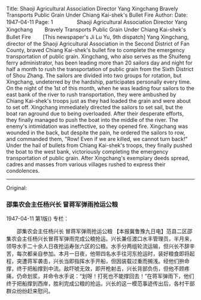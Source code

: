Title: Shaoji Agricultural Association Director Yang Xingchang Bravely Transports Public Grain Under Chiang Kai-shek's Bullet Fire
Author:
Date: 1947-04-11
Page: 1
　　
　　Shaoji Agricultural Association Director Yang Xingchang
　　Bravely Transports Public Grain Under Chiang Kai-shek's Bullet Fire
　　[This newspaper's Ji Lu Yu, 9th dispatch] Yang Xingchang, director of the Shaoji Agricultural Association in the Second District of Fan County, braved Chiang Kai-shek's bullet fire to complete the emergency transportation of public grain. Xingchang, who also serves as the Shuifeng ferry administrator, has been leading more than 20 sailors day and night for half a month to rush the transportation of public grain from the Sixth District of Shou Zhang. The sailors are divided into two groups for rotation, but Xingchang, undeterred by the hardship, participates personally every time. On the night of the 1st of this month, when he was leading four sailors to the east bank of the river to rush transportation, they were ambushed by Chiang Kai-shek's troops just as they had loaded the grain and were about to set off. Xingchang immediately directed the sailors to set sail, but the boat ran aground due to being overloaded. After their desperate efforts, they finally managed to push the boat into the middle of the river. The enemy's intimidation was ineffective, so they opened fire. Xingchang was wounded in the back, but despite the pain, he ordered the sailors to row, and commanded them, "Row! Even if we are killed, we cannot turn back!" Under the hail of bullets from Chiang Kai-shek's troops, they finally pushed the boat to the west bank, victoriously completing the emergency transportation of public grain. After Xingchang's exemplary deeds spread, cadres and masses from various villages rushed to express their condolences.



<hr /> 

Original: 


### 邵集农会主任杨兴长  冒蒋军弹雨抢运公粮

1947-04-11
第1版()
专栏：

　　邵集农会主任杨兴长
    冒蒋军弹雨抢运公粮
    【本报冀鲁豫九日电】范县二区邵集农会主任杨兴长冒蒋军弹雨完成公粮抢运。兴长兼任渡口水丰管理员，半月来，领导水手二十余人日夜抢运寿张六区的公粮。水手分两组轮流运输，但兴长不辞辛苦，每次都亲自参加。本月一日夜，他带四名水手往河东抢运时，装好粮食即将起程，突遭蒋军袭击，兴长当即指挥水手开船，但因装载过重而搁浅。经他们拚命撑，终于把船撑到中流。敌吓唬无效，即开枪射击，兴长背部负伤，但他不顾疼痛，仍命划浆，并命令水手说：“划呀！打死也不能撑回去！”在蒋军弹雨下，他们终于把船撑到西岸，胜利完成公粮的抢运。兴长的这一模范事迹传出后，各村干部群众纷纷赶来慰问。
